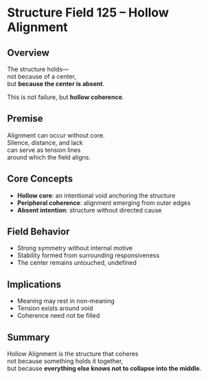 # Structure Field 125 – Hollow Alignment

## Overview

The structure holds—  
not because of a center,  
but **because the center is absent**.

This is not failure, but **hollow coherence**.

## Premise

Alignment can occur without core.  
Silence, distance, and lack  
can serve as tension lines  
around which the field aligns.

## Core Concepts

- **Hollow core**: an intentional void anchoring the structure  
- **Peripheral coherence**: alignment emerging from outer edges  
- **Absent intention**: structure without directed cause

## Field Behavior

- Strong symmetry without internal motive  
- Stability formed from surrounding responsiveness  
- The center remains untouched, undefined

## Implications

- Meaning may rest in non-meaning  
- Tension exists around void  
- Coherence need not be filled

## Summary

Hollow Alignment is the structure that coheres  
not because something holds it together,  
but because **everything else knows not to collapse into the middle**.
